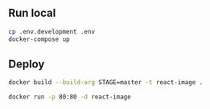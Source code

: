 ## Run local

```bash
cp .env.development .env
docker-compose up
```

## Deploy

```bash
docker build --build-arg STAGE=master -t react-image .

docker run -p 80:80 -d react-image
```
